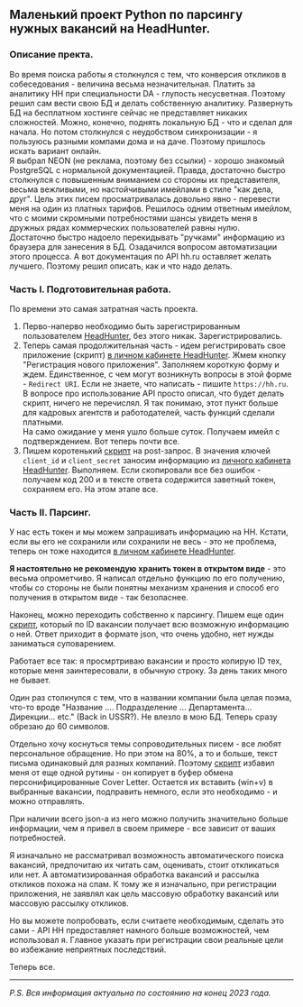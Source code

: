 ## Маленький проект Python по парсингу нужных вакансий на HeadHunter.

### Описание пректа.

Во время поиска работы я столкнулся с тем, что конверсия откликов в собеседования - величина весьма незначительная. Платить за аналитику HH при специальности DA - глупость несусветная. Поэтому решил сам вести свою БД и делать собственную аналитику. Развернуть БД на бесплатном хостинге сейчас не представляет никаких сложностей. Можно, конечно, поднять локальную БД - что и сделал для начала. Но потом столкнулся с неудобством синхронизации - я пользуюсь разными компами дома и на даче. Поэтому пришлось искать вариант онлайн. 
<br>Я выбрал NEON (не реклама, поэтому без ссылки) - хорошо знакомый PostgreSQL с нормальной документацией. Правда, достаточно быстро столкнулся с повышенным вниманием со стороны их представителя, весьма вежливыми, но настойчивыми имейлами в стиле "как дела, друг". Цель этих писем просматривалась довольно явно - перевести меня на один из платных тарифов. Решилось одним ответным имейлом, что с моими скромными потребностями шансы увидеть меня в дружных рядах коммерческих пользователей равны нулю.
<br>Достаточно быстро надоело перекидывать "ручками" информацию из браузера для занесения в БД. Озадачился вопросом автоматизации этого процесса. А вот документация по API hh.ru оставляет желать лучшего. Поэтому решил описать, как и что надо делать.

### Часть I. Подготовительная работа.

По времени это самая затратная часть проекта.

1.  Перво-наперво необходимо быть зарегистрированным пользователем <a href="https://hh.ru/">HeadHunter</a>, без этого никак. Зарегистрировались.
2.  Теперь самая продолжительная часть - идем регистрировать свое приложение (скрипт) <a href="https://dev.hh.ru/admin">в личном кабинете HeadHunter</a>. Жмем кнопку "Регистрация нового приложения". Заполняем короткую форму и ждем. Единственное, с чем могут возникнуть вопросы в этой форме - `Redirect URI`. Если не знаете, что написать - пишите `https://hh.ru`.<br>В вопросе про использование API просто описал, что будет делать скрипт, ничего не перечислял. Я так понимаю, этот пункт больше для кадровых агентств и работодателей, часть функций сделали платными.<br>На само ожидание у меня ушло больше суток. Получаем имейл с подтверждением. Вот теперь почти все.
4.  Пишем коротенький <a href="https://github.com/ML-rus/ML_projects/blob/main/HeadHunter/Get_hh_token_from_server.ipynb">скрипт</a> на post-запрос. В значения ключей `client_id` и `client_secret` заносим информацию из <a href="https://dev.hh.ru/admin">личного кабинета HeadHunter</a>. Выполняем. Если скопировали все без ошибок - получаем код 200 и в тексте ответа содержится заветный токен, сохраняем его. На этом этапе все.

### Часть II. Парсинг.

У нас есть токен и мы можем запрашивать информацию на HH. Кстати, если вы его не сохранили или сохранили не весь - это не проблема, теперь он тоже находится <a href="https://dev.hh.ru/admin">в личном кабинете HeadHunter</a>.

<b>Я настоятельно не рекомендую хранить токен в открытом виде</b> - это весьма опрометчиво. Я написал отдельно функцию по его получению, чтобы со стороны не были понятны механизм хранения и способ его получения в открытом виде - так безопаснее.

Наконец, можно переходить собственно к парсингу. Пишем еще один <a href="https://github.com/ML-rus/ML_projects/blob/main/HeadHunter/My_hh.ipynb">скрипт</a>, который по ID вакансии получает всю возможную информацию о ней. Ответ приходит в формате json, что очень удобно, нет нужды заниматься суповарением.

Работает все так: я просмртриваю вакансии и просто копирую ID тех, которые меня заинтересовали, в обычную строку. За день таких много не бывает.

Один раз столкнулся с тем, что в названии компании была целая поэма, что-то вроде "Название .... Подразделение ... Департамента... Дирекции... etc." (Back in USSR?). Не влезло в мою БД. Теперь сразу обрезаю до 60 символов.

Отдельно хочу коснуться темы сопроводительных писем - все любят персональное обращение. Но при этом на 80%, а то и больше, текст письма одинаковый для разных компаний. Поэтому <a href="https://github.com/ML-rus/ML_projects/blob/main/HeadHunter/My_hh.ipynb">скрипт</a> избавил меня от еще одной рутины - он копирует в буфер обмена персонифицированные Cover Letter. Остается их вставить (win+v) в выбранные вакансии, подправить немного, если это необходимо - и можно отправлять.

При наличии всего json-а из него можно получить значительно больше информации, чем я привел в своем примере - все зависит от ваших потребностей.

Я изначально не рассматривал возможность автоматического поиска вакансий, предпочитаю их читать сам, оценивать, стоит откликаться или нет. А автоматизированная обработка вакансий и рассылка откликов похожа на спам. К тому же я изначально, при регистрации приложения, не заявлял как цель массовую обработку вакансий или массовую рассылку откликов.

Но вы можете попробовать, если считаете необходимым, сделать это сами - API HH предоставляет намного больше возможностей, чем использовал я. Главное указать при регистрации свои реальные цели во избежание неприятных последствий.

Теперь все.

<hr>

<i>P.S. Вся информация актуальна по состоянию на конец 2023 года.</i>
